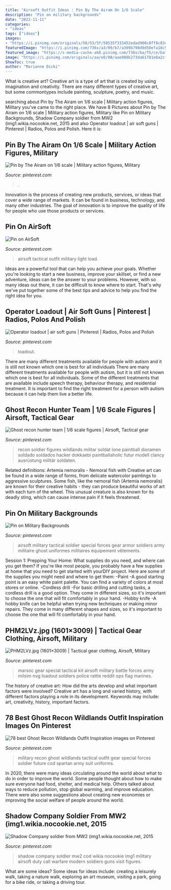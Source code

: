 ```yaml
---
title: "Airsoft Outfit Ideas : Pin By The Airam On 1/6 Scale"
description: "Pin on military backgrounds"
date: "2022-11-11"
categories:
- "ideas"
tags: ["ideas"]
images:
- "https://i.pinimg.com/originals/50/53/5f/50535f333452edad980c8ff8c83c057b.jpg"
featuredImage: "https://i.pinimg.com/736x/a3/09/b7/a309b798d9d50efa18c9369eb524853c--airsoft-ideas-future-weapons.jpg?b=t"
featured_image: "https://s-media-cache-ak0.pinimg.com/736x/ba/f5/ce/baf5cef1a71ae7ab8ba1e87b16fd0556.jpg"
image: "https://i.pinimg.com/originals/aa/e0/88/aae088b273da61701e8a2cffd8012a9c.jpg"
ShowToc: true
author: "Marianne Dicki"
---
```



What is creative art?
Creative art is a type of art that is created by using imagination and creativity. There are many different types of creative art, but some commontypes include painting, sculpture, poetry, and music.

	

		
searching about Pin by The Airam on 1/6 scale | Military action figures, Military you've came to the right place. We have 8 Pictures about Pin by The Airam on 1/6 scale | Military action figures, Military like Pin on Military Backgrounds, Shadow Company soldier from MW2 (img1.wikia.nocookie.net, 2015 and also Operator loadout | air soft guns | Pinterest | Radios, Polos and Polish. Here it is:
		
    
## Pin By The Airam On 1/6 Scale | Military Action Figures, Military

<img loading=lazy src="https://i.pinimg.com/736x/68/61/5a/68615a7b5eb5d7b3e5af7e258b11e688.jpg" onerror="this.onerror=null;this.src='https://tse3.mm.bing.net/th?id=OIP.CJfvPvu9ZHny5Ucf6WehYwHaLF&amp;pid=15.1';" alt="Pin by The Airam on 1/6 scale | Military action figures, Military">

_Source: pinterest.com_

>. 

	

Innovation is the process of creating new products, services, or ideas that cover a wide range of markets. It can be found in business, technology, and many other industries. The goal of innovation is to improve the quality of life for people who use those products or services.

    
## Pin On AirSoft

<img loading=lazy src="https://i.pinimg.com/736x/f5/07/dd/f507ddaea8641df1a453fe06faa684a7--airsoft-military.jpg" onerror="this.onerror=null;this.src='https://tse1.mm.bing.net/th?id=OIP.H6bZ2rvLFyWp0Fle895sOgHaHq&amp;pid=15.1';" alt="Pin on AirSoft">

_Source: pinterest.com_

>airsoft tactical outfit military light load. 

	

Ideas are a powerful tool that can help you achieve your goals. Whether you're looking to start a new business, improve your skillset, or find a new adventure, ideas can be the answer to your problems. However, with so many ideas out there, it can be difficult to know where to start. That's why we've put together some of the best tips and advice to help you find the right idea for you.

    
## Operator Loadout | Air Soft Guns | Pinterest | Radios, Polos And Polish

<img loading=lazy src="https://s-media-cache-ak0.pinimg.com/736x/ba/f5/ce/baf5cef1a71ae7ab8ba1e87b16fd0556.jpg" onerror="this.onerror=null;this.src='https://tse1.mm.bing.net/th?id=OIP.rhlBCrZfsAfMFW_3o_zffwHaIv&amp;pid=15.1';" alt="Operator loadout | air soft guns | Pinterest | Radios, Polos and Polish">

_Source: pinterest.com_

>loadout. 

	

There are many different treatments available for people with autism and it is still not known which one is best for all individuals
There are many different treatments available for people with autism, but it is still not known which one is best for all individuals. Some of the different treatments that are available include speech therapy, behaviour therapy, and residential treatment. It is important to find the right treatment for a person with autism because it can help them live a better life.

    
## Ghost Recon Hunter Team | 1/6 Scale Figures | Airsoft, Tactical Gear

<img loading=lazy src="https://i.pinimg.com/736x/ff/c8/65/ffc8654814154c0f83291483c0372b02--tactical-gear-ghost-recon-future-soldier.jpg?b=t" onerror="this.onerror=null;this.src='https://tse2.mm.bing.net/th?id=OIP.pRMku8kdJJkps0_Q8iTmeAAAAA&amp;pid=15.1';" alt="Ghost recon hunter team | 1/6 scale figures | Airsoft, Tactical gear">

_Source: pinterest.com_

>recon soldier figures wildlands militar soldat lone paintball dioramen soldado soldados hacker dokkaebi paintballaholic futur modell clancy ausrüstung militär soldaten. 

	

Related definitions: Artemia nemoralis - Nemoral fish with
Creative art can be found in a wide range of forms, from delicate watercolor paintings to aggressive sculptures. Some fish, like the nemoral fish (Artemia nemoralis) are known for their creative habits - they can produce beautiful works of art with each turn of the wheel. This unusual creature is also known for its deadly sting, which can cause intense pain if it feels threatened.

    
## Pin On Military Backgrounds

<img loading=lazy src="https://i.pinimg.com/originals/aa/e0/88/aae088b273da61701e8a2cffd8012a9c.jpg" onerror="this.onerror=null;this.src='https://tse4.mm.bing.net/th?id=OIP.c9kB8vOpCDk0PzSjuyeHBAHaJG&amp;pid=15.1';" alt="Pin on Military Backgrounds">

_Source: pinterest.com_

>airsoft military tactical soldier special forces gear armor soldiers army militaire ghost uniformes militaires équipement vêtements. 

	

Session 1: Prepping Your Home: What supplies do you need, and where can you get them?
If you're like most people, you probably have a few supplies at home that you need to get started with yourDIY project. Here are some of the supplies you might need and where to get them:
-Paint -A good starting point is an easy white paint palette. You can find a variety of colors at most stores or online. 
-Cordless drill -For basic drilling and cutting tasks, a cordless drill is a good option. They come in different sizes, so it's important to choose the one that will fit comfortably in your hand. 
-Hobby knife -A hobby knife can be helpful when trying new techniques or making minor repairs. They come in many different shapes and sizes, so it's important to choose the one that will fit comfortably in your hand.

    
## PHM2LVz.jpg (1601×3009) | Tactical Gear Clothing, Airsoft, Military

<img loading=lazy src="https://i.pinimg.com/originals/50/53/5f/50535f333452edad980c8ff8c83c057b.jpg" onerror="this.onerror=null;this.src='https://tse3.mm.bing.net/th?id=OIP.kEiCtxH0ZNsq69ADMtGcDgHaN6&amp;pid=15.1';" alt="PHM2LVz.jpg (1601×3009) | Tactical gear clothing, Airsoft, Military">

_Source: pinterest.com_

>marsoc gear special tactical kit airsoft military battle forces army milsim nvg loadout soldiers police rattle reddit ops flag marines. 

	

The history of creative art: How did the arts develop and what important factors were involved?
Creative art has a long and varied history, with different factors playing a role in its development. Keywords may include: art, creativity, history, important factors.

    
## 78 Best Ghost Recon Wildlands Outfit Inspiration Images On Pinterest

<img loading=lazy src="https://i.pinimg.com/736x/a8/15/68/a815684d793773b63813b92a1b3fbe3e--tactical-equipment-military-equipment.jpg" onerror="this.onerror=null;this.src='https://tse2.mm.bing.net/th?id=OIP.r8DP9_F08r_VMetLjrpYEAHaJP&amp;pid=15.1';" alt="78 best Ghost Recon Wildlands Outfit Inspiration images on Pinterest">

_Source: pinterest.com_

>military recon ghost wildlands tactical outfit gear special forces soldier future cod spartan army suit uniforms. 

	

In 2020, there were many ideas circulating around the world about what to do in order to improve the world. Some people thought about how to make sure everyone had food, shelter, and medical help. Others talked about ways to reduce pollution, stop global warming, and improve education. There were also some suggestions about creating new economies or improving the social welfare of people around the world.

    
## Shadow Company Soldier From MW2 (img1.wikia.nocookie.net, 2015

<img loading=lazy src="https://i.pinimg.com/736x/a3/09/b7/a309b798d9d50efa18c9369eb524853c--airsoft-ideas-future-weapons.jpg?b=t" onerror="this.onerror=null;this.src='https://tse2.mm.bing.net/th?id=OIP.sfMp4oA8iNKl7kCPOPd1owHaLJ&amp;pid=15.1';" alt="Shadow Company soldier from MW2 (img1.wikia.nocookie.net, 2015">

_Source: pinterest.com_

>shadow company soldier mw2 cod wikia nocookie img1 military airsoft duty call warfare modern soldiers guns visit figures. 

	

What are some ideas?
Some ideas for ideas include: creating a leisurely walk, taking a nature walk, exploring an art museum, visiting a park, going for a bike ride, or taking a driving tour.

